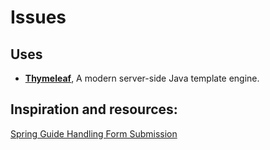# Issues

## Uses
- **[Thymeleaf](https://www.thymeleaf.org//)**, A modern server-side Java template engine.

## Inspiration and resources:
[Spring Guide Handling Form Submission](https://spring.io/guides/gs/handling-form-submission/)